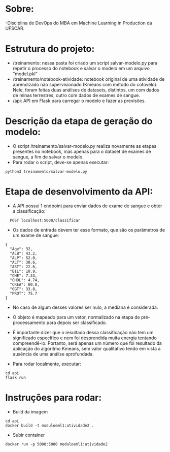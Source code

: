 # Sobre:

-Disciplina de DevOps do MBA em Machine Learning in Production da UFSCAR.

# Estrutura do projeto:

- /treinamento: nessa pasta foi criado um script salvar-modelo.py para repetir o processo do notebook e salvar o modelo em um arquivo "model.pkl"
- /treinamento/notebook-atividade: notebook original de uma atividade de aprendizado não supervisionado (Kmeans com método do cotovelo). Nele, foram feitas duas análises de datasets, distintos, um com dados de minas terrestres, outro com dados de exames de sangue.
- /api: API em Flask para carregar o modelo e fazer as previsões.

# Descrição da etapa de geração do modelo:

- O script /treinamento/salvar-modelo.py realiza novamente as etapas presentes no notebook, mas apenas para o dataset de exames de sangue, a fim de salvar o modelo. 
- Para rodar o script, deve-se apenas executar:

```
python3 treinamento/salvar-modelo.py
```

# Etapa de desenvolvimento da API:

- A API possui 1 endpoint para enviar dados de exame de sangue e obter a classificação:

```
  POST localhost:5000/classificar
```

- Os dados de entrada devem ter esse formato, que são os parâmetros de um exame de sangue:

```
{
  "Age": 32,
  "ALB": 43.2,
  "ALP": 52.0,
  "ALT": 30.6,
  "AST": 22.6,
  "BIL": 18.9,
  "CHE": 7.33,
  "CHOL": 4.74,
  "CREA": 80.0,
  "GGT": 33.8,
  "PROT": 75.7
}
```

- No caso de algum desses valores ser nulo, a mediana é considerada.

- O objeto é mapeado para um vetor, normalizado na etapa de pré-processamento para depois ser classificado.

- É importante dizer que o resultado dessa classificação não tem um significado específico e nem foi desprendida muita energia tentando compreendê-lo. Portanto, será apenas um número que foi resultado da aplicação do algoritmo Kmeans, sem valor qualitativo tendo em vista a ausência de uma análise aprofundada.

- Para rodar localmente, executar:

```
cd api
flask run
```

# Instruções para rodar:

- Build da imagem

```
cd api
docker build -t moduloeml1:atividade2 .
```

- Subir container

```
docker run -p 5000:5000 moduloeml1:atividade2
```